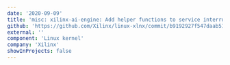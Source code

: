 ```yaml
---
date: '2020-09-09'
title: 'misc: xilinx-ai-engine: Add helper functions to service interrupt controllers and event registers'
github: 'https://github.com/Xilinx/linux-xlnx/commit/b9192927f547daab51de945913b909fe557277fc'
external: ''
component: 'Linux kernel'
company: 'Xilinx'
showInProjects: false
---
```

